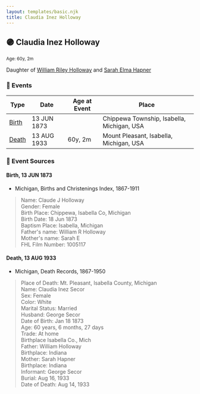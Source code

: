 ```yaml
---
layout: templates/basic.njk
title: Claudia Inez Holloway
---
```

## 🟣 Claudia Inez Holloway
<small>Age: 60y, 2m</small>

Daughter of [William Riley Holloway](/people/9/90949012) and [Sarah Elma Hapner](/people/2/20173654)

### 📆 Events

Type | Date | Age at Event | Place
------ | ------ | ------ | ------
[Birth](#event-event-2) | 13 JUN 1873 |  | Chippewa Township, Isabella, Michigan, USA
[Death](#event-event-3) | 13 AUG 1933 | 60y, 2m | Mount Pleasant, Isabella, Michigan, USA

### 📰 Event Sources

#### <a id="event-event-2"></a> Birth, 13 JUN 1873
* Michigan, Births and Christenings Index, 1867-1911
>   
  > Name: Claude J Holloway  
  > Gender: Female  
  > Birth Place: Chippewa, Isabella Co, Michigan  
  > Birth Date: 18 Jun 1873  
  > Baptism Place: Isabella, Michigan  
  > Father's name: William R Holloway  
  > Mother's name: Sarah E  
  > FHL Film Number: 1005117

#### <a id="event-event-3"></a> Death, 13 AUG 1933
* Michigan, Death Records, 1867-1950
>   
  > Place of Death: Mt. Pleasant, Isabella County, Michigan  
  > Name: Claudia Inez Secor  
  > Sex: Female  
  > Color: White  
  > Marital Status: Married  
  > Husband: George Secor  
  > Date of Birth: Jan 18 1873  
  > Age: 60 years, 6 months, 27 days  
  > Trade: At home  
  > Birthplace Isabella Co., Mich  
  > Father: William Holloway  
  > Birthplace: Indiana  
  > Mother: Sarah Hapner  
  > Birthplace: Indiana  
  > Informant: George Secor  
  > Burial: Aug 16, 1933  
  > Date of Death: Aug 14, 1933